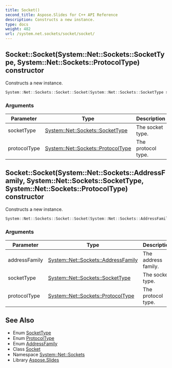 ```yaml
---
title: Socket()
second_title: Aspose.Slides for C++ API Reference
description: Constructs a new instance.
type: docs
weight: 482
url: /system.net.sockets/socket/socket/
---
```

## Socket::Socket(System::Net::Sockets::SocketType, System::Net::Sockets::ProtocolType) constructor


Constructs a new instance.

```cpp
System::Net::Sockets::Socket::Socket(System::Net::Sockets::SocketType socketType, System::Net::Sockets::ProtocolType protocolType)
```


### Arguments

| Parameter | Type | Description |
| --- | --- | --- |
| socketType | [System::Net::Sockets::SocketType](../../sockettype/) | The socket type. |
| protocolType | [System::Net::Sockets::ProtocolType](../../protocoltype/) | The protocol type. |

## Socket::Socket(System::Net::Sockets::AddressFamily, System::Net::Sockets::SocketType, System::Net::Sockets::ProtocolType) constructor


Constructs a new instance.

```cpp
System::Net::Sockets::Socket::Socket(System::Net::Sockets::AddressFamily addressFamily, System::Net::Sockets::SocketType socketType, System::Net::Sockets::ProtocolType protocolType)
```


### Arguments

| Parameter | Type | Description |
| --- | --- | --- |
| addressFamily | [System::Net::Sockets::AddressFamily](../../addressfamily/) | The address family. |
| socketType | [System::Net::Sockets::SocketType](../../sockettype/) | The socket type. |
| protocolType | [System::Net::Sockets::ProtocolType](../../protocoltype/) | The protocol type. |

## See Also

* Enum [SocketType](../../sockettype/)
* Enum [ProtocolType](../../protocoltype/)
* Enum [AddressFamily](../../addressfamily/)
* Class [Socket](../)
* Namespace [System::Net::Sockets](../../)
* Library [Aspose.Slides](../../../)